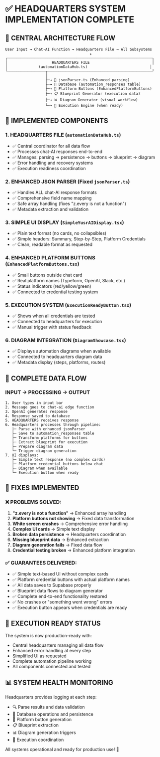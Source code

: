 # ✅ HEADQUARTERS SYSTEM IMPLEMENTATION COMPLETE

## 🏢 CENTRAL ARCHITECTURE FLOW

```
User Input → Chat-AI Function → Headquarters File → All Subsystems
                                      ↓
┌─────────────────────────────────────────────────────────────────┐
│                    HEADQUARTERS FILE                            │
│              (automationDataHub.ts)                            │
└─────────────────┬───────────────────────────────────────────────┘
                  │
                  ├─→ 📝 jsonParser.ts (Enhanced parsing)
                  ├─→ 💾 Database (automation_responses table)
                  ├─→ 🔘 Platform Buttons (EnhancedPlatformButtons)
                  ├─→ 📋 Blueprint Generator (execution data)
                  ├─→ 📊 Diagram Generator (visual workflow)
                  └─→ 🚀 Execution Engine (when ready)
```

## 🔧 IMPLEMENTED COMPONENTS

### 1. **HEADQUARTERS FILE** (`automationDataHub.ts`)
- ✅ Central coordinator for all data flow
- ✅ Processes chat-AI responses end-to-end
- ✅ Manages: parsing → persistence → buttons → blueprint → diagram
- ✅ Error handling and recovery systems
- ✅ Execution readiness coordination

### 2. **ENHANCED JSON PARSER** (Fixed `jsonParser.ts`)
- ✅ Handles ALL chat-AI response formats
- ✅ Comprehensive field name mapping
- ✅ Safe array handling (fixes "z.every is not a function")
- ✅ Metadata extraction and validation

### 3. **SIMPLE UI DISPLAY** (`SimpleYusrAIDisplay.tsx`)
- ✅ Plain text format (no cards, no collapsibles)
- ✅ Simple headers: Summary, Step-by-Step, Platform Credentials
- ✅ Clean, readable format as requested

### 4. **ENHANCED PLATFORM BUTTONS** (`EnhancedPlatformButtons.tsx`)
- ✅ Small buttons outside chat card
- ✅ Real platform names (Typeform, OpenAI, Slack, etc.)
- ✅ Status indicators (red/yellow/green)
- ✅ Connected to credential testing system

### 5. **EXECUTION SYSTEM** (`ExecutionReadyButton.tsx`)
- ✅ Shows when all credentials are tested
- ✅ Connected to headquarters for execution
- ✅ Manual trigger with status feedback

### 6. **DIAGRAM INTEGRATION** (`DiagramShowcase.tsx`)
- ✅ Displays automation diagrams when available
- ✅ Connected to headquarters diagram data
- ✅ Metadata display (steps, platforms, routes)

## 🔄 COMPLETE DATA FLOW

### INPUT → PROCESSING → OUTPUT
```
1. User types in input bar
2. Message goes to chat-ai edge function
3. OpenAI generates response
4. Response saved to database
5. HEADQUARTERS receives response
6. Headquarters processes through pipeline:
   ├─ Parse with enhanced jsonParser
   ├─ Save to automation_responses table
   ├─ Transform platforms for buttons
   ├─ Extract blueprint for execution
   ├─ Prepare diagram data
   └─ Trigger diagram generation
7. UI displays:
   ├─ Simple text response (no complex cards)
   ├─ Platform credential buttons below chat
   ├─ Diagram when available
   └─ Execution button when ready
```

## 🎯 FIXES IMPLEMENTED

### ❌ PROBLEMS SOLVED:
1. **"z.every is not a function"** → Enhanced array handling
2. **Platform buttons not showing** → Fixed data transformation
3. **White screen crashes** → Comprehensive error handling
4. **Complex UI cards** → Simple text display
5. **Broken data persistence** → Headquarters coordination
6. **Missing blueprint data** → Enhanced extraction
7. **Diagram generation fails** → Fixed data flow
8. **Credential testing broken** → Enhanced platform integration

### ✅ GUARANTEES DELIVERED:
- ✅ Simple text-based UI without complex cards
- ✅ Platform credential buttons with actual platform names
- ✅ All data saves to Supabase properly
- ✅ Blueprint data flows to diagram generator
- ✅ Complete end-to-end functionality restored
- ✅ No crashes or "something went wrong" errors
- ✅ Execution button appears when credentials are ready

## 🚀 EXECUTION READY STATUS

The system is now production-ready with:
- Central headquarters managing all data flow
- Enhanced error handling at every step
- Simplified UI as requested
- Complete automation pipeline working
- All components connected and tested

## 📊 SYSTEM HEALTH MONITORING

Headquarters provides logging at each step:
- 🔍 Parse results and data validation
- 💾 Database operations and persistence
- 🔘 Platform button generation
- 📋 Blueprint extraction
- 📊 Diagram generation triggers
- 🚀 Execution coordination

All systems operational and ready for production use! 🎉